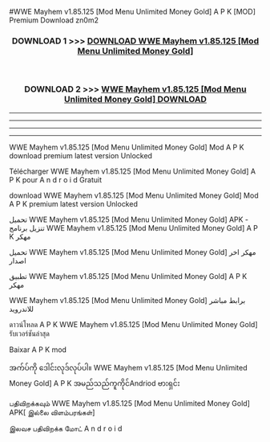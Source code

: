 #WWE Mayhem  v1.85.125 [Mod Menu Unlimited Money Gold] A P K [MOD] Premium Download zn0m2



<div align="center">

<h3>DOWNLOAD 1 >>> <a href="https://teeasianyam.web.app?sq=WWE Mayhem  v1.85.125 [Mod Menu Unlimited Money Gold]">DOWNLOAD WWE Mayhem  v1.85.125 [Mod Menu Unlimited Money Gold] </a></h3><br>

<h3>DOWNLOAD 2 >>> <a href="https://teeasianyam.web.app?sq=WWE Mayhem  v1.85.125 [Mod Menu Unlimited Money Gold] ">WWE Mayhem  v1.85.125 [Mod Menu Unlimited Money Gold]  DOWNLOAD </a></h3>

</div>


----------------------------------------------------------

----------------------------------------------------------

----------------------------------------------------------

----------------------------------------------------------


WWE Mayhem  v1.85.125 [Mod Menu Unlimited Money Gold]  Mod A P K download premium latest version Unlocked

Télécharger WWE Mayhem  v1.85.125 [Mod Menu Unlimited Money Gold]  A P K pour A n d r o i d Gratuit

download WWE Mayhem  v1.85.125 [Mod Menu Unlimited Money Gold]  Mod A P K premium latest version Unlocked

تحميل WWE Mayhem  v1.85.125 [Mod Menu Unlimited Money Gold]  APK - تنزيل برنامج WWE Mayhem  v1.85.125 [Mod Menu Unlimited Money Gold]  A P K مهكر

تحميل WWE Mayhem  v1.85.125 [Mod Menu Unlimited Money Gold]  مهكر اخر اصدار

تطبيق WWE Mayhem  v1.85.125 [Mod Menu Unlimited Money Gold]  A P K مهكر

WWE Mayhem  v1.85.125 [Mod Menu Unlimited Money Gold]  برابط مباشر للاندرويد

ดาวน์โหลด A P K WWE Mayhem  v1.85.125 [Mod Menu Unlimited Money Gold]  รับเวอร์ชันล่าสุด

Baixar A P K mod

အက်ပ်ကို ဒေါင်းလုဒ်လုပ်ပါ။ WWE Mayhem  v1.85.125 [Mod Menu Unlimited Money Gold]  A P K အမည်သည်ကူကိုင်Andriod ဗားရှင်း

பதிவிறக்கவும் WWE Mayhem  v1.85.125 [Mod Menu Unlimited Money Gold]  APK[ இல்லை விளம்பரங்கள்] 
 
இலவச பதிவிறக்க மோட் A n d r o i d



